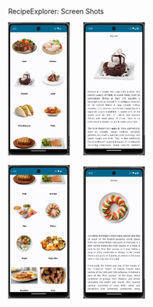 RecipeExplorer: Screen Shots 

<p float="left">
  <img src="ScreenShots/IMG-2025-04-02 023620.png" width="25%"/>
  &nbsp;&nbsp;&nbsp;&nbsp;&nbsp;
  <img src="ScreenShots/IMG-2025-04-13 224140.png" width="25%"/>
  &nbsp;&nbsp;&nbsp;&nbsp;&nbsp;
  <br><br>
  <img src="ScreenShots/IMG-2025-04-02 023659.png" width="25%"/>
  &nbsp;&nbsp;&nbsp;&nbsp;&nbsp;
  <img src="ScreenShots/IMG-2025-04-13 224311.png" width="25%"/>
</p>
